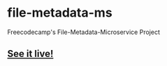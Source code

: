 # file-metadata-ms
Freecodecamp's File-Metadata-Microservice Project

## [See it live!](http://fcc-file-meta-ms.herokuapp.com)